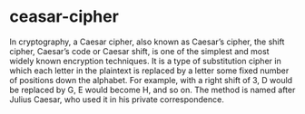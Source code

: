 # ceasar-cipher

In cryptography, a Caesar cipher, also known as Caesar’s cipher, the shift cipher, Caesar’s code or Caesar shift, is one of the simplest and most widely known encryption techniques. It is a type of substitution cipher in which each letter in the plaintext is replaced by a letter some fixed number of positions down the alphabet. For example, with a right shift of 3, D would be replaced by G, E would become H, and so on. The method is named after Julius Caesar, who used it in his private correspondence.